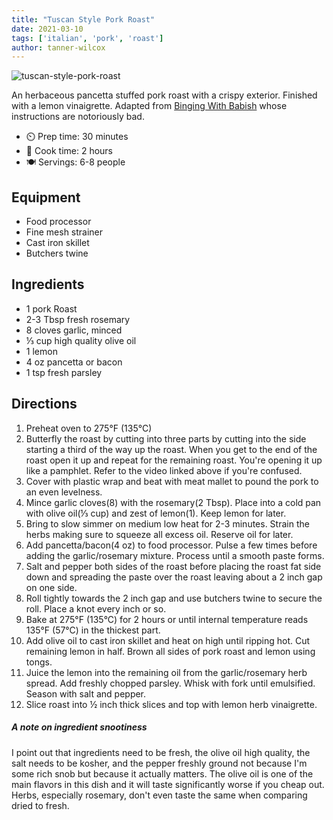 ```yaml
---
title: "Tuscan Style Pork Roast"
date: 2021-03-10
tags: ['italian', 'pork', 'roast']
author: tanner-wilcox
---
```


![tuscan-style-pork-roast](/cooking/pix/tuscan-style-pork-roast.webp)

An herbaceous pancetta stuffed pork roast with a crispy exterior. Finished with a lemon vinaigrette.
Adapted from [Binging With Babish](https://www.youtube.com/watch?v=AgFaljoriYA) whose instructions are notoriously bad.

- ⏲️ Prep time: 30 minutes
- 🍳 Cook time: 2 hours
- 🍽️ Servings: 6-8 people

## Equipment
- Food processor
- Fine mesh strainer
- Cast iron skillet
- Butchers twine

## Ingredients
- 1 pork Roast
- 2-3 Tbsp fresh rosemary
- 8 cloves garlic, minced
- ⅓ cup high quality olive oil
- 1 lemon
- 4 oz pancetta or bacon
- 1 tsp fresh parsley

## Directions
1.	Preheat oven to 275°F (135°C)
2.	Butterfly the roast by cutting into three parts by cutting into the side starting a third of the way up the roast. When you get to the end of the roast open it up and repeat for the remaining roast. You're opening it up like a pamphlet. Refer to the video linked above if you're confused.
2.	Cover with plastic wrap and beat with meat mallet to pound the pork to an even levelness.
3.	Mince garlic cloves(8) with the rosemary(2 Tbsp). Place into a cold pan with olive oil(⅓ cup) and zest of lemon(1). Keep lemon for later.
4.	Bring to slow simmer on medium low heat for 2-3 minutes. Strain the herbs making sure to squeeze all excess oil. Reserve oil for later.
5.	Add pancetta/bacon(4 oz) to food processor. Pulse a few times before adding the garlic/rosemary mixture. Process until a smooth paste forms.
6.	Salt and pepper both sides of the roast before placing the roast fat side down and spreading the paste over the roast leaving about a 2 inch gap on one side.
7.	Roll tightly towards the 2 inch gap and use butchers twine to secure the roll. Place a knot every inch or so.
8.	Bake at 275°F (135°C) for 2 hours or until internal temperature reads 135°F (57°C) in the thickest part.
9.	Add olive oil to cast iron skillet and heat on high until ripping hot. Cut remaining lemon in half. Brown all sides of pork roast and lemon using tongs.
10.	Juice the lemon into the remaining oil from the garlic/rosemary herb spread. Add freshly chopped parsley. Whisk with fork until emulsified. Season with salt and pepper.
11.	Slice roast into ½ inch thick slices and top with lemon herb vinaigrette.

##### A note on ingredient snootiness
I point out that ingredients need to be fresh, the olive oil high quality, the salt needs to be kosher, and the pepper freshly ground not because I'm some rich snob but because it actually matters. The olive oil is one of the main flavors in this dish and it will taste significantly worse if you cheap out. Herbs, especially rosemary, don't even taste the same when comparing dried to fresh.
